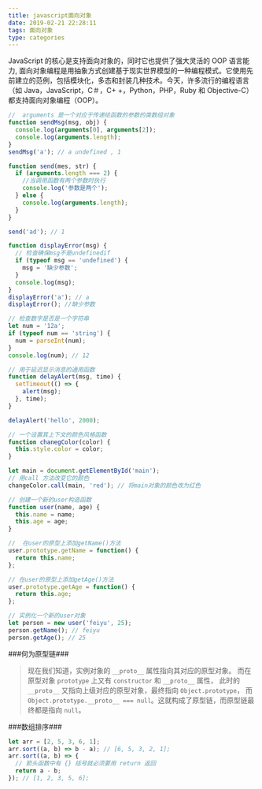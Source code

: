```yaml
---
title: javascript面向对象
date: 2019-02-21 22:28:11
tags: 面向对象
type: categories
---
```


JavaScript 的核心是支持面向对象的，同时它也提供了强大灵活的 OOP 语言能力,
面向对象编程是用抽象方式创建基于现实世界模型的一种编程模式。它使用先前建立的范例，包括模块化，多态和封装几种技术。今天，许多流行的编程语言（如 Java，JavaScript，C＃，C+ +，Python，PHP，Ruby 和 Objective-C）都支持面向对象编程（OOP）。

```js
//  arguments 是一个对应于传递给函数的参数的类数组对象
function sendMsg(msg, obj) {
  console.log(arguments[0], arguments[2]);
  console.log(arguments.length);
}
sendMsg('a'); // a undefined , 1

function send(mes, str) {
  if (arguments.length === 2) {
    //当调用函数有两个参数时执行
    console.log('参数是两个');
  } else {
    console.log(arguments.length);
  }
}

send('ad'); // 1

function displayError(msg) {
  // 检查确保msg不是undefinedif
  if (typeof msg == 'undefined') {
    msg = '缺少参数';
  }
  console.log(msg);
}
displayError('a'); // a
displayError(); //缺少参数

// 检查数字是否是一个字符串
let num = '12a';
if (typeof num == 'string') {
  num = parseInt(num);
}
console.log(num); // 12

// 用于延迟显示消息的通用函数
function delayAlert(msg, time) {
  setTimeout(() => {
    alert(msg);
  }, time);
}

delayAlert('hello', 2000);

// 一个设置其上下文的颜色风格函数
function chanegColor(color) {
  this.style.color = color;
}

let main = document.getElementById('main');
// 用call 方法改变它的颜色
changeColor.call(main, 'red'); // 将main对象的颜色改为红色

// 创建一个新的user构造函数
function user(name, age) {
  this.name = name;
  this.age = age;
}

//  在user的原型上添加getName()方法
user.prototype.getName = function() {
  return this.name;
};

// 在user的原型上添加getAge()方法
user.prototype.getAge = function() {
  return this.age;
};

// 实例化一个新的user对象
let person = new user('feiyu', 25);
person.getName(); // feiyu
person.getAge(); // 25
```

###何为原型链###

> 现在我们知道，实例对象的 `__proto__` 属性指向其对应的原型对象。
> 而在原型对象 `prototype` 上又有 `constructor` 和 `__proto__` 属性，
> 此时的 `__proto__` 又指向上级对应的原型对象，最终指向 `Object.prototype`，
> 而 `Object.prototype.__proto__ === null`。这就构成了原型链，而原型链最终都是指向 `null`。

###数组排序###

```js
let arr = [2, 5, 3, 6, 1];
arr.sort((a, b) => b - a); // [6, 5, 3, 2, 1];
arr.sort((a, b) => {
  // 箭头函数中有 {} 括号就必须要用 return 返回
  return a - b;
}); // [1, 2, 3, 5, 6];
```
